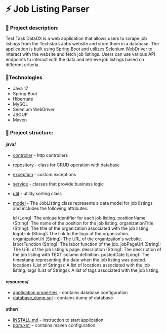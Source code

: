 # ⚡ Job Listing Parser

### 📄 Project description:

Test Task DataOX is a web application that allows users to scrape job listings from the Techstars Jobs website and store them in a database. 
The application is built using Spring Boot and utilizes Selenium WebDriver to interact with the website and fetch job listings. 
Users can use various API endpoints to interact with the data and retrieve job listings based on different criteria.

### 🔨Technologies
- Java 17 
- Spring Boot 
- Hibernate 
- MySQL 
- Selenium WebDriver 
- JSOUP
- Maven


### 📂 Project structure:
#### java/
- [controller](src%2Fmain%2Fjava%2Fcom%2Fexample%2Ftesttaskdataox%2Fcontroller) - http controllers
- [repository](src%2Fmain%2Fjava%2Fcom%2Fexample%2Ftesttaskdataox%2Frepository) - class for CRUD operation with database
- [exception](src%2Fmain%2Fjava%2Fcom%2Fexample%2Ftesttaskdataox%2Fexception) - custom exceptions
- [service](src%2Fmain%2Fjava%2Fcom%2Fexample%2Ftesttaskdataox%2Fservice) - classes that provide business logic
- [util](src%2Fmain%2Fjava%2Fcom%2Fexample%2Ftesttaskdataox%2Futil) - utility sorting class
- [model](src%2Fmain%2Fjava%2Fcom%2Fexample%2Ftesttaskdataox%2Fmodel) - 
  The JobListing class represents a data model for job listings and includes the following attributes:


    id (Long): The unique identifier for each job listing.
    positionName (String): The name of the position for the job listing.
    organizationTitle (String): The title of the organization associated with the job listing.
    logoLink (String): The link to the logo of the organization.
    organizationUrl (String): The URL of the organization's website.
    laborFunction (String): The labor function of the job.
    jobPageUrl (String): The URL of the job listing's page.
    description (String): The description of the job listing with TEXT column definition.
    postedDate (Long): The timestamp representing the date when the job listing was posted.
    locations (List of Strings): A list of locations associated with the job listing.
    tags (List of Strings): A list of tags associated with the job listing.

#### resources/
- [application.properties](src%2Fmain%2Fresources%2Fapplication.properties) - contains database configuration
- [database_dump.sql](src%2Fmain%2Fresources%2Fdatabase_dump.sql) - contains dump of database

#### other/

- [INSTALL.md](INSTALL.md) - instruction to start application
- [pom.xml](pom.xml) - contains maven configuration



